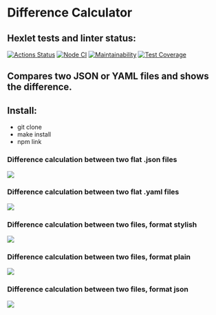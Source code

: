 # Difference Calculator

## Hexlet tests and linter status:
[![Actions Status](https://github.com/BorisChigirev/frontend-project-46/actions/workflows/hexlet-check.yml/badge.svg)](https://github.com/BorisChigirev/frontend-project-46/actions)
[![Node CI](https://github.com/BorisChigirev/frontend-project-46/actions/workflows/nodejs.yml/badge.svg)](https://github.com/BorisChigirev/frontend-project-46/actions/workflows/nodejs.yml)
[![Maintainability](https://api.codeclimate.com/v1/badges/ea6969aca8213e035203/maintainability)](https://codeclimate.com/github/BorisChigirev/frontend-project-46/maintainability)
[![Test Coverage](https://api.codeclimate.com/v1/badges/ea6969aca8213e035203/test_coverage)](https://codeclimate.com/github/BorisChigirev/frontend-project-46/test_coverage)

## Compares two JSON or YAML files and shows the difference.

## Install:
- git clone
- make install
- npm link

### Difference calculation between two flat .json files

<a href="https://asciinema.org/a/vs753lOZXsjtvykKtVs7gW1CW" target="_blank"><img src="https://asciinema.org/a/vs753lOZXsjtvykKtVs7gW1CW.svg" /></a>

### Difference calculation between two flat .yaml files

<a href="https://asciinema.org/a/4K2XdzZIQAbCdANZlWae11pX3" target="_blank"><img src="https://asciinema.org/a/4K2XdzZIQAbCdANZlWae11pX3.svg" /></a>

### Difference calculation between two files, format stylish

<a href="https://asciinema.org/a/vn5inWGdTOjPLDsUsWgjWcbM9" target="_blank"><img src="https://asciinema.org/a/vn5inWGdTOjPLDsUsWgjWcbM9.svg" /></a>

### Difference calculation between two files, format plain

<a href="https://asciinema.org/a/NsIbZbG48LR54C0tRVMzrztpm" target="_blank"><img src="https://asciinema.org/a/NsIbZbG48LR54C0tRVMzrztpm.svg" /></a>

### Difference calculation between two files, format json

<a href="https://asciinema.org/a/l0J80EJXVT1vXHKLQfGyWO8hf" target="_blank"><img src="https://asciinema.org/a/l0J80EJXVT1vXHKLQfGyWO8hf.svg" /></a>

[def]: https://codeclimate.com/github/BorisChigirev/frontend-project-46/test_coverage
